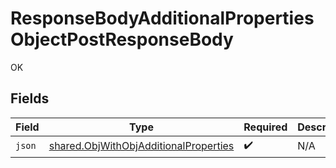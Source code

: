 # ResponseBodyAdditionalPropertiesObjectPostResponseBody

OK


## Fields

| Field                                                                                          | Type                                                                                           | Required                                                                                       | Description                                                                                    |
| ---------------------------------------------------------------------------------------------- | ---------------------------------------------------------------------------------------------- | ---------------------------------------------------------------------------------------------- | ---------------------------------------------------------------------------------------------- |
| `json`                                                                                         | [shared.ObjWithObjAdditionalProperties](../../models/shared/objwithobjadditionalproperties.md) | :heavy_check_mark:                                                                             | N/A                                                                                            |